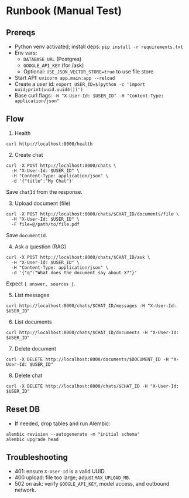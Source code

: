# Runbook (Manual Test)

## Prereqs
- Python venv activated; install deps: `pip install -r requirements.txt`
- Env vars:
  - `DATABASE_URL` (Postgres)
  - `GOOGLE_API_KEY` (for /ask)
  - Optional: `USE_JSON_VECTOR_STORE=true` to use file store
- Start API: `uvicorn app.main:app --reload`
- Create a user id: `export USER_ID=$(python -c 'import uuid;print(uuid.uuid4())')`
- Base curl flags: `-H "X-User-Id: $USER_ID" -H "Content-Type: application/json"`

## Flow
1) Health
```
curl http://localhost:8000/health
```

2) Create chat
```
curl -X POST http://localhost:8000/chats \
  -H "X-User-Id: $USER_ID" \
  -H "Content-Type: application/json" \
  -d '{"title":"My Chat"}'
```
Save `chatId` from the response.

3) Upload document (file)
```
curl -X POST http://localhost:8000/chats/$CHAT_ID/documents/file \
  -H "X-User-Id: $USER_ID" \
  -F file=@/path/to/file.pdf
```
Save `documentId`.

4) Ask a question (RAG)
```
curl -X POST http://localhost:8000/chats/$CHAT_ID/ask \
  -H "X-User-Id: $USER_ID" \
  -H "Content-Type: application/json" \
  -d '{"q":"What does the document say about X?"}'
```
Expect `{ answer, sources }`.

5) List messages
```
curl http://localhost:8000/chats/$CHAT_ID/messages -H "X-User-Id: $USER_ID"
```

6) List documents
```
curl http://localhost:8000/chats/$CHAT_ID/documents -H "X-User-Id: $USER_ID"
```

7) Delete document
```
curl -X DELETE http://localhost:8000/documents/$DOCUMENT_ID -H "X-User-Id: $USER_ID"
```

8) Delete chat
```
curl -X DELETE http://localhost:8000/chats/$CHAT_ID -H "X-User-Id: $USER_ID"
```

## Reset DB
- If needed, drop tables and run Alembic:
```
alembic revision --autogenerate -m "initial schema"
alembic upgrade head
```

## Troubleshooting
- 401: ensure `X-User-Id` is a valid UUID.
- 400 upload: file too large; adjust `MAX_UPLOAD_MB`.
- 502 on ask: verify `GOOGLE_API_KEY`, model access, and outbound network.

